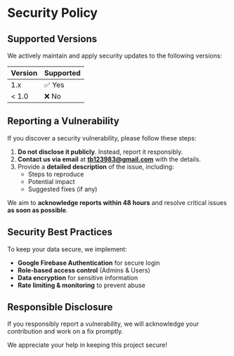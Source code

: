 # Security Policy

## Supported Versions

We actively maintain and apply security updates to the following versions:

| Version | Supported          |
|---------|------------------|
| 1.x     | ✅ Yes          |
| < 1.0   | ❌ No           |

## Reporting a Vulnerability

If you discover a security vulnerability, please follow these steps:

1. **Do not disclose it publicly**. Instead, report it responsibly.  
2. **Contact us via email** at **tb123983@gmail.com** with the details.  
3. Provide a **detailed description** of the issue, including:  
   - Steps to reproduce  
   - Potential impact  
   - Suggested fixes (if any)  

We aim to **acknowledge reports within 48 hours** and resolve critical issues **as soon as possible**.

## Security Best Practices

To keep your data secure, we implement:

- **Google Firebase Authentication** for secure login  
- **Role-based access control** (Admins & Users)  
- **Data encryption** for sensitive information  
- **Rate limiting & monitoring** to prevent abuse  

## Responsible Disclosure

If you responsibly report a vulnerability, we will acknowledge your contribution and work on a fix promptly.  

We appreciate your help in keeping this project secure!  

